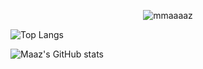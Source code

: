 <p align="center"> <img src="https://komarev.com/ghpvc/?username=mmaaaaz&label=PROFILE+VIEWS&color=222222&style=for-the-badge&abbreviated=true" alt="mmaaaaz" /> </p>

<!-- ![trophy](https://github-profile-trophy.vercel.app/?username=mmaaaaz) -->

![Top Langs](https://github-readme-stats.vercel.app/api/top-langs/?username=mmaaaaz&show_icons=true&theme=github_dark&layout=compact&hide=css)

![Maaz's GitHub stats](https://github-readme-stats.vercel.app/api?username=mmaaaaz&show_icons=true&theme=github_dark&count_private=true)


